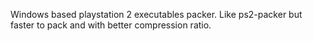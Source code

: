 Windows based playstation 2 executables packer.
Like ps2-packer but faster to pack and with better compression ratio.
